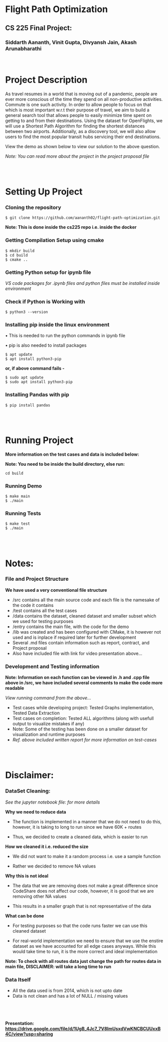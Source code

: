 # Flight Path Optimization

## CS 225 Final Project:
### Siddarth Aananth, Vinit Gupta, Divyansh Jain, Akash Arunabharathi

<br>

# Project Description

As travel resumes in a world that is moving out of a pandemic, people are ever more conscious of the time they spend on all non-productive activities. Commute is one such activity. In order to allow people to focus on that which is most important w.r.t their purpose of travel, we aim to build a general search tool that allows people to easily minimize time spent on getting to and from their destinations. Using the dataset for OpenFlights, we will use a Shortest Path Algorithm for finding the shortest distances between two airports. Additionally, as a discovery tool, we will also allow users to find the most popular transit hubs servicing their end destinations.

View the demo as shown below to view our solution to the above question.

*Note: You can read more about the project in the project proposal file*

<br>
<br>

# Setting Up Project

### Cloning the repository
```
$ git clone https://github.com/aananth02/flight-path-optimization.git
```

**Note: This is done inside the cs225 repo i.e. inside the docker**

### Getting Compilation Setup using cmake
```
$ mkdir build
$ cd build
$ cmake ..
```

### Getting Python setup for ipynb file

*VS code packages for .ipynb files and python files must be installed inside environment*

### Check if Python is Working with
```
$ python3 --version
```

### Installing pip inside the linux environment

• This is needed to run the python commands in ipynb file

• pip is also needed to install packages

```
$ apt update
$ apt install python3-pip
```

<strong> or, if above command fails - </strong>

```
$ sudo apt update
$ sudo apt install python3-pip
```

### Installing Pandas with pip

```
$ pip install pandas
```

<br>
<br>

# Running Project

<strong>More information on the test cases and data is included below: </strong>

**Note: You need to be inside the build directory, else run:**
```
cd build
```

### Running Demo
```
$ make main
$ ./main
```

### Running Tests
```
$ make test
$ ./main
```

<br>
<br>

# Notes:

### File and Project Structure

**We have used a very conventional file structure**

* /src contains all the main source code and each file is the namesake of the code it contains
* /test contains all the test cases
* /data contains the dataset, cleaned dataset and smaller subset which we used for testing purposes
* /entry contains the main file, with the code for the demo
* /lib was created and has been configured with CMake, it is however not used and is inplace if required later for further development
* Several .md files contain information such as report, contract, and Project proposal
* Also have included file with link for video presentation above...

### Development and Testing information

**Note: Information on each function can be viewed in .h and .cpp file above in /src, we have included several comments to make the code more readable**

*View running command from the above...*

* Test cases while developing project: Tested Graphs implementation, Tested Data Extraction
* Test cases on completion: Tested ALL algorithms (along with usefull output to visualize mistakes if any)
* Note: Some of the testing has been done on a smaller dataset for visualization and runtime purposes
* *Ref. above included written report for more information on test-cases*


<br>
<br>

# Disclaimer:

### <strong>DataSet Cleaning</strong>:

*See the jupyter notebook file: for more details*

**Why we need to reduce data**

* The function is implemented in a manner that we do not need to do this, however, it is taking to long to run since we have 60K + routes

* Thus, we decided to create a cleaned data, which is easier to run

**How we cleaned it i.e. reduced the size**

* We did not want to make it a random process i.e. use a sample function

* Rather we decided to remove NA values

**Why this is not ideal**

* The data that we are removing does not make a great difference since CodeShare does not affect our code, however, it is good that we are removing other NA values

* This results in a smaller graph that is not representative of the data

**What can be done**

* For testing purposes so that the code runs faster we can use this cleaned dataset

* For real-world implementation we need to ensure that we use the enstire dataset as we have accounted for all edge cases anyways. While this would take time to run, it is the more correct and ideal implementation

**Note: To check with all routes data just change the path for routes data in main file, DISCLAIMER: will take a long time to run**

### <strong>Data Itself</strong>

* All the data used is from 2014, which is not upto date
* Data is not clean and has a lot of NULL / missing values

<br>

#

**Presentation: https://drive.google.com/file/d/1UgB_4Jc7_7V8ImUsxdVwKNCBCUUxxB4C/view?usp=sharing**

#
